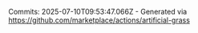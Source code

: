Commits: 2025-07-10T09:53:47.066Z - Generated via https://github.com/marketplace/actions/artificial-grass
<br>
